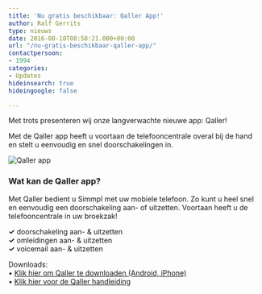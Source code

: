 ```yaml
---
title: 'Nu gratis beschikbaar: Qaller App!'
author: Ralf Gerrits
type: nieuws
date: 2016-08-10T08:58:21.000+00:00
url: "/nu-gratis-beschikbaar-qaller-app/"
contactpersoon:
- 1994
categories:
- Updates
hideinsearch: true
hideingoogle: false

---
```

Met trots presenteren wij onze langverwachte nieuwe app: Qaller!

Met de Qaller app heeft u voortaan de telefooncentrale overal bij de hand en stelt u eenvoudig en snel doorschakelingen in.

<!--more-->

<img class="alignleft size-full wp-image-825" src="https://res.cloudinary.com/callvoip/image/upload/v1556647042/qaller_belplan_omleidingen-3-e1470819551363.png" alt="Qaller app" /></a>

### Wat kan de Qaller app?

Met Qaller bedient u Simmpl met uw mobiele telefoon. Zo kunt u heel snel en eenvoudig een doorschakeling aan- of uitzetten. Voortaan heeft u de telefooncentrale in uw broekzak!

<strong>✓</strong> doorschakeling aan- & uitzetten<br />
<strong>✓</strong> omleidingen aan- & uitzetten<br />
<strong>✓</strong> voicemail aan- & uitzetten</p>

Downloads:<br />
&bull; <a href="https://www.qallerapp.com" target="_blank">Klik hier om Qaller te downloaden (Android, iPhone)</a><br />
&bull; <a href="https://www.simmpl.nl/downloads/Simmpl_handleiding_qaller_mobile_app.pdf" target="_blank">Klik hier voor de Qaller handleiding</a>